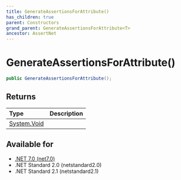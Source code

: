 ```yaml
---
title: GenerateAssertionsForAttribute()
has_children: true
parent: Constructors
grand_parent: GenerateAssertionsForAttribute<T>
ancestor: AssertNet
---
```

# GenerateAssertionsForAttribute()

```csharp
public GenerateAssertionsForAttribute();
```

## Returns
| Type                                                                    | Description |
|:------------------------------------------------------------------------|:------------|
| [System.Void](https://learn.microsoft.com/en-us/dotnet/api/system.void) |             |

## Available for
- [.NET 7.0 (net7.0)](https://versionsof.net/core/7.0/)
- .NET Standard 2.0 (netstandard2.0)
- .NET Standard 2.1 (netstandard2.1)
